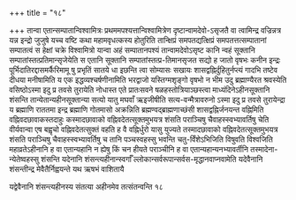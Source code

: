 +++
title = "१८"

+++
तान्वा एतान्सम्पातान्विश्वामित्रः प्रथममपश्यत्तान्विश्वामित्रेण
दृष्टान्वामदेवो-ऽसृजतै वा त्वामिन्द्र वज्रिन्नत्र यन्न
इन्द्रो जुजुषे यच्च वष्टि कथा महामवृधत्कस्य होतुरिति तान्क्षिप्रं
समपतद्यत्क्षिप्रं समपतत्तत्सम्पातानां सम्पातत्वं स हेक्षां
चक्रे विश्वामित्रो यान्वा अहं सम्पातानपश्यं तान्वामदेवोऽसृष्ट कानि न्वहं
सूक्तानि सम्पातांस्तत्प्रतिमान्सृजेयेति स एतानि सूक्तानि
सम्पातांस्तत्प्र-तिमानसृजत सद्यो ह जातो
वृषभः कनीन इन्द्रः पूर्भिदातिरद्दासमर्कैरिमामू षु प्रभृतिं सातये धा
इछन्ति त्वा सोम्यासः सखायः शासद्वह्निर्दुहितुर्नप्त्यं गादभि तष्टेव
दीधया मनीषामिति य एक इद्धव्यश्चर्षणीनामिति भरद्वाजो
यस्तिग्मशृङ्गो वृषभो न भीम उदु ब्रह्माण्यैरत
श्रवस्येति वसिष्ठोऽस्मा इदु प्र तवसे तुरायेति नोधास्त एते
प्रातःसवने षळहस्तोत्रियाञ्छस्त्वा माध्यंदिनेऽहीनसूक्तानि शंसन्ति
तान्येतान्यहीनसूक्तान्या सत्यो यातु मघवाँ ऋइजीषीति
सत्य-वन्मैत्रावरुनो ऽस्मा इदु प्र तवसे
तुरायेन्द्रा य ब्रह्माणि राततमा इन्द्र ब्रह्माणि गोतमासो अक्रन्निति
ब्रह्मण्वद्ब्राह्मणाच्छंसी शासद्वह्निर्जनयन्त वह्निमिति
वह्निवदछावाकस्तदाहुः कस्मादछावाको वह्निवदेतत्सूक्तमुभयत्र
शंसति पराञ्चिषु चैवाहस्स्वभ्यावर्तिषु चेति वीर्यवान्वा एष बह्वृचो
वह्निवदेतत्सुक्तं वहति ह वै वह्निर्धुरो यासु युज्यते
तस्मादछावाको वह्निवदेतत्सूक्तमुभयत्र शंसति पराञ्चिषु
चैवाहस्स्वभ्यावर्तिषु च तानि पञ्चस्वहस्सु भवन्ति चतु-र्विंशेऽभिजिति
विषुवति विश्वजिति महाव्रतेऽहीनानि ह वा एतान्यहानि न ह्येषु किं
चन हीयते पराञ्चीनि ह वा एतान्यहान्यनभ्यावर्तीनि तस्मादेना-न्येतेष्वहस्सु
शंसन्ति यदेनानि शंसन्त्यहीनान्स्वर्गाँ
ल्लोकान्सर्वरूपान्सर्वस-मृद्धानवाप्नवामेति
यदेवैनानि शंसन्तीन्द्र मेवैतैर्निह्वयन्ते यथ ऋषभं वाशितायै 

यद्वेवैनानि शंसन्त्यहीनस्य संतत्या अहीनमेव तत्संतन्वन्ति १८




 

